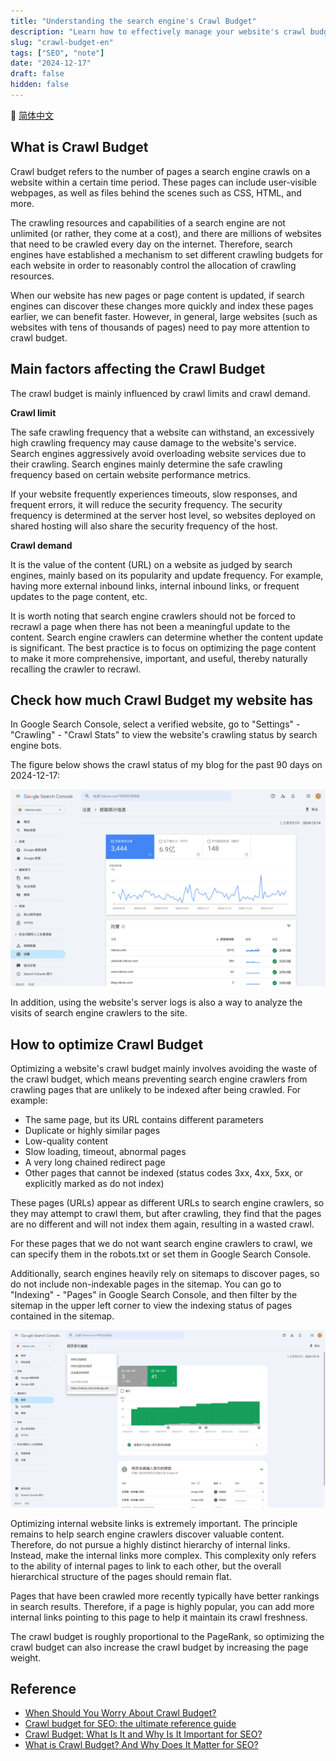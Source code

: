 ```yaml
---
title: "Understanding the search engine's Crawl Budget"
description: "Learn how to effectively manage your website's crawl budget to improve search engine visibility. Explore strategies to enhance your website's indexing rate, ensuring that important pages are prioritized by search engines."
slug: "crawl-budget-en"
tags: ["SEO", "note"]
date: "2024-12-17"
draft: false
hidden: false
---
```


🔄 [简体中文](/p/crawl-budget/)

## What is Crawl Budget

Crawl budget refers to the number of pages a search engine crawls on a website within a certain time period. These pages can include user-visible webpages, as well as files behind the scenes such as CSS, HTML, and more.

The crawling resources and capabilities of a search engine are not unlimited (or rather, they come at a cost), and there are millions of websites that need to be crawled every day on the internet. Therefore, search engines have established a mechanism to set different crawling budgets for each website in order to reasonably control the allocation of crawling resources.

When our website has new pages or page content is updated, if search engines can discover these changes more quickly and index these pages earlier, we can benefit faster. However, in general, large websites (such as websites with tens of thousands of pages) need to pay more attention to crawl budget.

## Main factors affecting the Crawl Budget

The crawl budget is mainly influenced by crawl limits and crawl demand.

**Crawl limit**

The safe crawling frequency that a website can withstand, an excessively high crawling frequency may cause damage to the website's service. Search engines aggressively avoid overloading website services due to their crawling. Search engines mainly determine the safe crawling frequency based on certain website performance metrics.

If your website frequently experiences timeouts, slow responses, and frequent errors, it will reduce the security frequency. The security frequency is determined at the server host level, so websites deployed on shared hosting will also share the security frequency of the host.

**Crawl demand**

It is the value of the content (URL) on a website as judged by search engines, mainly based on its popularity and update frequency. For example, having more external inbound links, internal inbound links, or frequent updates to the page content, etc.

It is worth noting that search engine crawlers should not be forced to recrawl a page when there has not been a meaningful update to the content. Search engine crawlers can determine whether the content update is significant. The best practice is to focus on optimizing the page content to make it more comprehensive, important, and useful, thereby naturally recalling the crawler to recrawl.

## Check how much Crawl Budget my website has

In Google Search Console, select a verified website, go to "Settings" - "Crawling" - "Crawl Stats" to view the website's crawling status by search engine bots.

The figure below shows the crawl status of my blog for the past 90 days on 2024-12-17:

![](../crawl-budget/crawl-budget.png)

In addition, using the website's server logs is also a way to analyze the visits of search engine crawlers to the site.

## How to optimize Crawl Budget

Optimizing a website's crawl budget mainly involves avoiding the waste of the crawl budget, which means preventing search engine crawlers from crawling pages that are unlikely to be indexed after being crawled. For example:

- The same page, but its URL contains different parameters
- Duplicate or highly similar pages
- Low-quality content
- Slow loading, timeout, abnormal pages
- A very long chained redirect page
- Other pages that cannot be indexed (status codes 3xx, 4xx, 5xx, or explicitly marked as do not index)

These pages (URLs) appear as different URLs to search engine crawlers, so they may attempt to crawl them, but after crawling, they find that the pages are no different and will not index them again, resulting in a wasted crawl.

For these pages that we do not want search engine crawlers to crawl, we can specify them in the robots.txt or set them in Google Search Console.

Additionally, search engines heavily rely on sitemaps to discover pages, so do not include non-indexable pages in the sitemap. You can go to "Indexing" - "Pages" in Google Search Console, and then filter by the sitemap in the upper left corner to view the indexing status of pages contained in the sitemap.

![](../crawl-budget/crawl-budget-1.png)

Optimizing internal website links is extremely important. The principle remains to help search engine crawlers discover valuable content. Therefore, do not pursue a highly distinct hierarchy of internal links. Instead, make the internal links more complex. This complexity only refers to the ability of internal pages to link to each other, but the overall hierarchical structure of the pages should remain flat.

Pages that have been crawled more recently typically have better rankings in search results. Therefore, if a page is highly popular, you can add more internal links pointing to this page to help it maintain its crawl freshness.

The crawl budget is roughly proportional to the PageRank, so optimizing the crawl budget can also increase the crawl budget by increasing the page weight.

## Reference

- [When Should You Worry About Crawl Budget?](https://ahrefs.com/blog/crawl-budget/)
- [Crawl budget for SEO: the ultimate reference guide](https://www.conductor.com/academy/crawl-budget/)
- [Crawl Budget: What Is It and Why Is It Important for SEO?](https://www.semrush.com/blog/crawl-budget/)
- [What is Crawl Budget? And Why Does It Matter for SEO?](https://backlinko.com/hub/seo/crawl-budget)